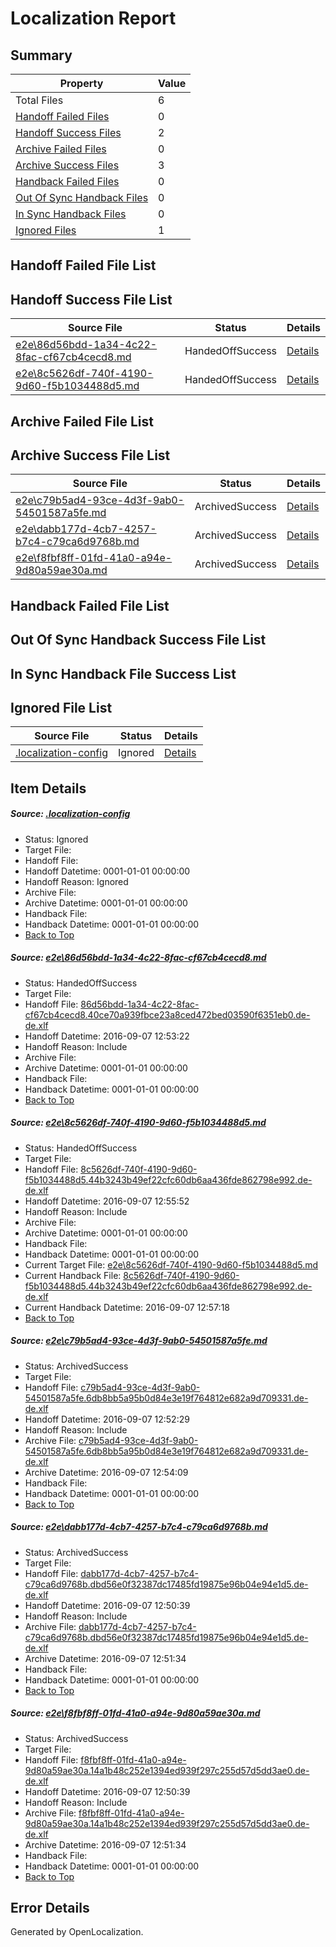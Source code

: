 # <a name='report-top'></a> Localization Report

## Summary
 Property | Value 
 -------- | ----- 
 Total Files | 6
[ Handoff Failed Files ](#handoff-failed-list)| 0
[ Handoff Success Files ](#handoff-success-list)| 2
[ Archive Failed Files ](#archive-failed-list)| 0
[ Archive Success Files ](#archive-success-list)| 3
[ Handback Failed Files ](#handback-failed-list)| 0
[ Out Of Sync Handback Files ](#outofsync-handback-success-list)| 0
[ In Sync Handback Files ](#insync-handback-success-list)| 0
[ Ignored Files ](#ignored-list)| 1

## <a name='handoff-failed-list'></a> Handoff Failed File List

## <a name='handoff-success-list'></a> Handoff Success File List
 Source File | Status | Details 
 ----------- | ------ | ------- 
 [e2e\86d56bdd-1a34-4c22-8fac-cf67cb4cecd8.md](https://github.com/OpenLocalizationTestOrg/ol-test0/blob/1846b0f3923e017193267c56665d937ecfbf5c10/e2e/86d56bdd-1a34-4c22-8fac-cf67cb4cecd8.md) | HandedOffSuccess | [Details](#b3b0e5876b712b00e043f4de53464d86abdd9f761)
 [e2e\8c5626df-740f-4190-9d60-f5b1034488d5.md](https://github.com/OpenLocalizationTestOrg/ol-test0/blob/6e37f0e3c285bba7669189eb07057064b8d56022/e2e/8c5626df-740f-4190-9d60-f5b1034488d5.md) | HandedOffSuccess | [Details](#1516691aaea81a1a5b7036f0843aaa2c7203f2772)

## <a name='archive-failed-list'></a> Archive Failed File List

## <a name='archive-success-list'></a> Archive Success File List
 Source File | Status | Details 
 ----------- | ------ | ------- 
 [e2e\c79b5ad4-93ce-4d3f-9ab0-54501587a5fe.md](https://github.com/OpenLocalizationTestOrg/ol-test0/blob/2384434e9e30db40f0f86a87b515130592a4be1d/e2e/c79b5ad4-93ce-4d3f-9ab0-54501587a5fe.md) | ArchivedSuccess | [Details](#5fd3fda36f4f3aa33d6db743583730e54ead6bf13)
 [e2e\dabb177d-4cb7-4257-b7c4-c79ca6d9768b.md](https://github.com/OpenLocalizationTestOrg/ol-test0/blob/c046846622ac505af095a087e6f3eaa7a7890dce/e2e/dabb177d-4cb7-4257-b7c4-c79ca6d9768b.md) | ArchivedSuccess | [Details](#8afb15af8b2038628ae51a5e7ee76f9c67266a4b4)
 [e2e\f8fbf8ff-01fd-41a0-a94e-9d80a59ae30a.md](https://github.com/OpenLocalizationTestOrg/ol-test0/blob/c046846622ac505af095a087e6f3eaa7a7890dce/e2e/f8fbf8ff-01fd-41a0-a94e-9d80a59ae30a.md) | ArchivedSuccess | [Details](#20919ed046572d1aab6aed19cdb22759955d9f095)

## <a name='handback-failed-list'></a> Handback Failed File List

## <a name='outofsync-handback-success-list'></a> Out Of Sync Handback Success File List

## <a name='insync-handback-success-list'></a> In Sync Handback File Success List

## <a name='ignored-list'></a> Ignored File List
 Source File | Status | Details 
 ----------- | ------ | ------- 
 [.localization-config](https://github.com/OpenLocalizationTestOrg/ol-test0/blob/6e37f0e3c285bba7669189eb07057064b8d56022/.localization-config) | Ignored | [Details](#c268a05ecaa7ec85942ed632c29928ee5bd6da8d0)

## Item Details
##### <a name='c268a05ecaa7ec85942ed632c29928ee5bd6da8d0'></a> Source: [.localization-config](https://github.com/OpenLocalizationTestOrg/ol-test0/blob/6e37f0e3c285bba7669189eb07057064b8d56022/.localization-config)
* Status: Ignored
* Target File: 
* Handoff File: 
* Handoff Datetime: 0001-01-01 00:00:00
* Handoff Reason: Ignored
* Archive File: 
* Archive Datetime: 0001-01-01 00:00:00
* Handback File: 
* Handback Datetime: 0001-01-01 00:00:00
* [Back to Top](#report-top)

##### <a name='b3b0e5876b712b00e043f4de53464d86abdd9f761'></a> Source: [e2e\86d56bdd-1a34-4c22-8fac-cf67cb4cecd8.md](https://github.com/OpenLocalizationTestOrg/ol-test0/blob/1846b0f3923e017193267c56665d937ecfbf5c10/e2e/86d56bdd-1a34-4c22-8fac-cf67cb4cecd8.md)
* Status: HandedOffSuccess
* Target File: 
* Handoff File: [86d56bdd-1a34-4c22-8fac-cf67cb4cecd8.40ce70a939fbce23a8ced472bed03590f6351eb0.de-de.xlf](https://github.com/OpenLocalizationTestOrg/ol-test0-handoff/blob/c09403537fd01a07dd16693caf67ab97298f4edc/ol-handoff/OpenLocalizationTestOrg/ol-test0-dede/yuwzho/ht/86d56bdd-1a34-4c22-8fac-cf67cb4cecd8.40ce70a939fbce23a8ced472bed03590f6351eb0.de-de.xlf)
* Handoff Datetime: 2016-09-07 12:53:22
* Handoff Reason: Include
* Archive File: 
* Archive Datetime: 0001-01-01 00:00:00
* Handback File: 
* Handback Datetime: 0001-01-01 00:00:00
* [Back to Top](#report-top)

##### <a name='1516691aaea81a1a5b7036f0843aaa2c7203f2772'></a> Source: [e2e\8c5626df-740f-4190-9d60-f5b1034488d5.md](https://github.com/OpenLocalizationTestOrg/ol-test0/blob/6e37f0e3c285bba7669189eb07057064b8d56022/e2e/8c5626df-740f-4190-9d60-f5b1034488d5.md)
* Status: HandedOffSuccess
* Target File: 
* Handoff File: [8c5626df-740f-4190-9d60-f5b1034488d5.44b3243b49ef22cfc60db6aa436fde862798e992.de-de.xlf](https://github.com/OpenLocalizationTestOrg/ol-test0-handoff/blob/87c150023b2c89856a1f591c47b61bf4ecac30af/ol-handoff/OpenLocalizationTestOrg/ol-test0-dede/yuwzho/ht/8c5626df-740f-4190-9d60-f5b1034488d5.44b3243b49ef22cfc60db6aa436fde862798e992.de-de.xlf)
* Handoff Datetime: 2016-09-07 12:55:52
* Handoff Reason: Include
* Archive File: 
* Archive Datetime: 0001-01-01 00:00:00
* Handback File: 
* Handback Datetime: 0001-01-01 00:00:00
* Current Target File: [e2e\8c5626df-740f-4190-9d60-f5b1034488d5.md](https://github.com/OpenLocalizationTestOrg/ol-test0-dede/blob/8e9f7cecdec3b8d21fedc2edbd54ed639a1a1915/e2e/8c5626df-740f-4190-9d60-f5b1034488d5.md)
* Current Handback File: [8c5626df-740f-4190-9d60-f5b1034488d5.44b3243b49ef22cfc60db6aa436fde862798e992.de-de.xlf](https://github.com/OpenLocalizationTestOrg/ol-test0-handback/blob/3d597cf14b33b8082b488864a992b6dafb9308a2/ol-handback/OpenLocalizationTestOrg/ol-test0-dede/yuwzho/ht/8c5626df-740f-4190-9d60-f5b1034488d5.44b3243b49ef22cfc60db6aa436fde862798e992.de-de.xlf)
* Current Handback Datetime: 2016-09-07 12:57:18
* [Back to Top](#report-top)

##### <a name='5fd3fda36f4f3aa33d6db743583730e54ead6bf13'></a> Source: [e2e\c79b5ad4-93ce-4d3f-9ab0-54501587a5fe.md](https://github.com/OpenLocalizationTestOrg/ol-test0/blob/2384434e9e30db40f0f86a87b515130592a4be1d/e2e/c79b5ad4-93ce-4d3f-9ab0-54501587a5fe.md)
* Status: ArchivedSuccess
* Target File: 
* Handoff File: [c79b5ad4-93ce-4d3f-9ab0-54501587a5fe.6db8bb5a95b0d84e3e19f764812e682a9d709331.de-de.xlf](https://github.com/OpenLocalizationTestOrg/ol-test0-handoff/blob/e89d3ff3995e85fd907c6e17dbbf24f5a5a459ea/ol-handoff/OpenLocalizationTestOrg/ol-test0-dede/yuwzho/ht/c79b5ad4-93ce-4d3f-9ab0-54501587a5fe.6db8bb5a95b0d84e3e19f764812e682a9d709331.de-de.xlf)
* Handoff Datetime: 2016-09-07 12:52:29
* Handoff Reason: Include
* Archive File: [c79b5ad4-93ce-4d3f-9ab0-54501587a5fe.6db8bb5a95b0d84e3e19f764812e682a9d709331.de-de.xlf](https://github.com/OpenLocalizationTestOrg/ol-test0-handoff/blob/e24c62f63a1b088ea1469f873c8160833f4c8932/ol-archive/OpenLocalizationTestOrg/ol-test0-dede/yuwzho/ht/c79b5ad4-93ce-4d3f-9ab0-54501587a5fe.6db8bb5a95b0d84e3e19f764812e682a9d709331.de-de.xlf)
* Archive Datetime: 2016-09-07 12:54:09
* Handback File: 
* Handback Datetime: 0001-01-01 00:00:00
* [Back to Top](#report-top)

##### <a name='8afb15af8b2038628ae51a5e7ee76f9c67266a4b4'></a> Source: [e2e\dabb177d-4cb7-4257-b7c4-c79ca6d9768b.md](https://github.com/OpenLocalizationTestOrg/ol-test0/blob/c046846622ac505af095a087e6f3eaa7a7890dce/e2e/dabb177d-4cb7-4257-b7c4-c79ca6d9768b.md)
* Status: ArchivedSuccess
* Target File: 
* Handoff File: [dabb177d-4cb7-4257-b7c4-c79ca6d9768b.dbd56e0f32387dc17485fd19875e96b04e94e1d5.de-de.xlf](https://github.com/OpenLocalizationTestOrg/ol-test0-handoff/blob/4c9b5453aa208ef39dc092e365700f8fde473a16/ol-handoff/OpenLocalizationTestOrg/ol-test0-dede/yuwzho/ht/dabb177d-4cb7-4257-b7c4-c79ca6d9768b.dbd56e0f32387dc17485fd19875e96b04e94e1d5.de-de.xlf)
* Handoff Datetime: 2016-09-07 12:50:39
* Handoff Reason: Include
* Archive File: [dabb177d-4cb7-4257-b7c4-c79ca6d9768b.dbd56e0f32387dc17485fd19875e96b04e94e1d5.de-de.xlf](https://github.com/OpenLocalizationTestOrg/ol-test0-handoff/blob/2507c29c196a0b21545b5e345f2e13640c8c8af7/ol-archive/OpenLocalizationTestOrg/ol-test0-dede/yuwzho/ht/dabb177d-4cb7-4257-b7c4-c79ca6d9768b.dbd56e0f32387dc17485fd19875e96b04e94e1d5.de-de.xlf)
* Archive Datetime: 2016-09-07 12:51:34
* Handback File: 
* Handback Datetime: 0001-01-01 00:00:00
* [Back to Top](#report-top)

##### <a name='20919ed046572d1aab6aed19cdb22759955d9f095'></a> Source: [e2e\f8fbf8ff-01fd-41a0-a94e-9d80a59ae30a.md](https://github.com/OpenLocalizationTestOrg/ol-test0/blob/c046846622ac505af095a087e6f3eaa7a7890dce/e2e/f8fbf8ff-01fd-41a0-a94e-9d80a59ae30a.md)
* Status: ArchivedSuccess
* Target File: 
* Handoff File: [f8fbf8ff-01fd-41a0-a94e-9d80a59ae30a.14a1b48c252e1394ed939f297c255d57d5dd3ae0.de-de.xlf](https://github.com/OpenLocalizationTestOrg/ol-test0-handoff/blob/4c9b5453aa208ef39dc092e365700f8fde473a16/ol-handoff/OpenLocalizationTestOrg/ol-test0-dede/yuwzho/ht/f8fbf8ff-01fd-41a0-a94e-9d80a59ae30a.14a1b48c252e1394ed939f297c255d57d5dd3ae0.de-de.xlf)
* Handoff Datetime: 2016-09-07 12:50:39
* Handoff Reason: Include
* Archive File: [f8fbf8ff-01fd-41a0-a94e-9d80a59ae30a.14a1b48c252e1394ed939f297c255d57d5dd3ae0.de-de.xlf](https://github.com/OpenLocalizationTestOrg/ol-test0-handoff/blob/2507c29c196a0b21545b5e345f2e13640c8c8af7/ol-archive/OpenLocalizationTestOrg/ol-test0-dede/yuwzho/ht/f8fbf8ff-01fd-41a0-a94e-9d80a59ae30a.14a1b48c252e1394ed939f297c255d57d5dd3ae0.de-de.xlf)
* Archive Datetime: 2016-09-07 12:51:34
* Handback File: 
* Handback Datetime: 0001-01-01 00:00:00
* [Back to Top](#report-top)


## Error Details

Generated by OpenLocalization.
